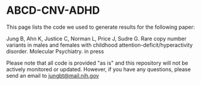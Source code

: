 # ABCD-CNV-ADHD

This page lists the code we used to generate results for the following paper:

Jung B, Ahn K, Justice C, Norman L, Price J, Sudre G. Rare copy number variants in males and females with childhood attention-deficit/hyperactivity disorder. Molecular Psychiatry. in press

Please note that all code is provided "as is" and this repository will not be actively monitored or updated. However, if you have any questions, please send an email to jungbt@mail.nih.gov
